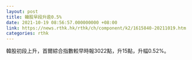 ```yaml
---
layout: post
title: 韓股早段升逾0.5%
date: 2021-10-19 08:56:57.000000000 +08:00
link: https://news.rthk.hk/rthk/ch/component/k2/1615840-20211019.htm
categories: rthk
---
```


韓股初段上升，首爾綜合指數較早時報3022點，升15點，升幅0.52%。
